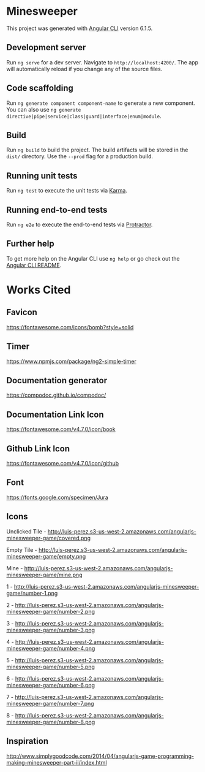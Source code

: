 # Minesweeper

This project was generated with [Angular CLI](https://github.com/angular/angular-cli) version 6.1.5.

## Development server

Run `ng serve` for a dev server. Navigate to `http://localhost:4200/`. The app will automatically reload if you change any of the source files.

## Code scaffolding

Run `ng generate component component-name` to generate a new component. You can also use `ng generate directive|pipe|service|class|guard|interface|enum|module`.

## Build

Run `ng build` to build the project. The build artifacts will be stored in the `dist/` directory. Use the `--prod` flag for a production build.

## Running unit tests

Run `ng test` to execute the unit tests via [Karma](https://karma-runner.github.io).

## Running end-to-end tests

Run `ng e2e` to execute the end-to-end tests via [Protractor](http://www.protractortest.org/).

## Further help

To get more help on the Angular CLI use `ng help` or go check out the [Angular CLI README](https://github.com/angular/angular-cli/blob/master/README.md).

# Works Cited

## Favicon
https://fontawesome.com/icons/bomb?style=solid

## Timer
https://www.npmjs.com/package/ng2-simple-timer

## Documentation generator
https://compodoc.github.io/compodoc/

## Documentation Link Icon
https://fontawesome.com/v4.7.0/icon/book

## Github Link Icon
https://fontawesome.com/v4.7.0/icon/github

## Font
https://fonts.google.com/specimen/Jura

## Icons
Unclicked Tile - http://luis-perez.s3-us-west-2.amazonaws.com/angularjs-minesweeper-game/covered.png

Empty Tile - http://luis-perez.s3-us-west-2.amazonaws.com/angularjs-minesweeper-game/empty.png

Mine - http://luis-perez.s3-us-west-2.amazonaws.com/angularjs-minesweeper-game/mine.png

1 - http://luis-perez.s3-us-west-2.amazonaws.com/angularjs-minesweeper-game/number-1.png

2 - http://luis-perez.s3-us-west-2.amazonaws.com/angularjs-minesweeper-game/number-2.png

3 - http://luis-perez.s3-us-west-2.amazonaws.com/angularjs-minesweeper-game/number-3.png

4 - http://luis-perez.s3-us-west-2.amazonaws.com/angularjs-minesweeper-game/number-4.png

5 - http://luis-perez.s3-us-west-2.amazonaws.com/angularjs-minesweeper-game/number-5.png

6 - http://luis-perez.s3-us-west-2.amazonaws.com/angularjs-minesweeper-game/number-6.png

7 - http://luis-perez.s3-us-west-2.amazonaws.com/angularjs-minesweeper-game/number-7.png

8 - http://luis-perez.s3-us-west-2.amazonaws.com/angularjs-minesweeper-game/number-8.png

## Inspiration
http://www.simplygoodcode.com/2014/04/angularjs-game-programming-making-minesweeper-part-ii/index.html